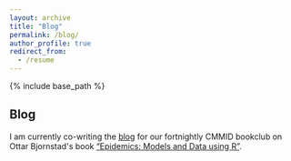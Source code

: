 ```yaml
---
layout: archive
title: "Blog"
permalink: /blog/
author_profile: true
redirect_from:
  - /resume
---
```


{% include base_path %}


## Blog

I am currently co-writing the [blog](https://epidemicsdetective.wordpress.com/) for our fortnightly CMMID bookclub on Ottar Bjornstad's book [“Epidemics: Models and Data using R”](https://www.springer.com/la/book/9783319974866). 

